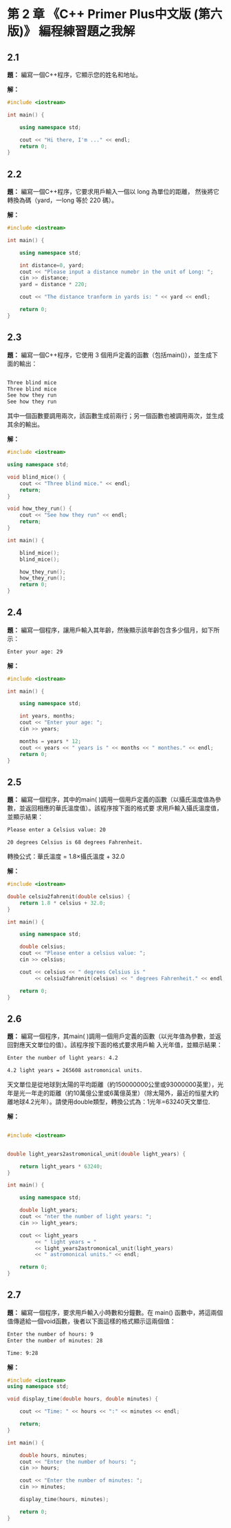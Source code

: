 # 第 2 章 《C++ Primer Plus中文版 (第六版)》 編程練習題之我解

## 2.1

**題：** 編寫一個C++程序，它顯示您的姓名和地址。

**解：**

```Cpp
#include <iostream>

int main() {

    using namespace std;

    cout << "Hi there, I'm ..." << endl;
    return 0;
}
```


## 2.2

**題：** 編寫一個C++程序，它要求用戶輸入一個以 long 為單位的距離， 然後將它轉換為碼（yard，一long 等於 220 碼）。
    
**解：**


```Cpp
#include <iostream>

int main() {

    using namespace std;

    int distance=0, yard;
    cout << "Please input a distance numebr in the unit of Long: ";
    cin >> distance;
    yard = distance * 220;

    cout << "The distance tranform in yards is: " << yard << endl;

    return 0;
}
```

## 2.3

**題：** 編寫一個C++程序，它使用 3 個用戶定義的函數（包括main()），並生成下面的輸出：

```bash

Three blind mice
Three blind mice
See how they run
See how they run

```
其中一個函數要調用兩次，該函數生成前兩行；另一個函數也被調用兩次，並生成其余的輸出。


**解：**


```Cpp
#include <iostream>

using namespace std;

void blind_mice() {
    cout << "Three blind mice." << endl;
    return;
}

void how_they_run() {
    cout << "See how they run" << endl;
    return;
}

int main() {

    blind_mice();
    blind_mice();

    how_they_run();
    how_they_run();
    return 0;
}
```


## 2.4

**題：** 編寫一個程序，讓用戶輸入其年齡，然後顯示該年齡包含多少個月，如下所示：

```bash
Enter your age: 29
```

**解：**

```Cpp
#include <iostream>

int main() {

    using namespace std;

    int years, months;
    cout << "Enter your age: ";
    cin >> years;

    months = years * 12;
    cout << years << " years is " << months << " monthes." << endl;  
    return 0;
}
```


## 2.5

**題：** 編寫一個程序，其中的main( )調用一個用戶定義的函數（以攝氏溫度值為參數，並返回相應的華氏溫度值）。該程序按下面的格式要 求用戶輸入攝氏溫度值，並顯示結果：

```bash
Please enter a Celsius value: 20

20 degrees Celsius is 68 degrees Fahrenheit.
```

轉換公式：華氏溫度 = 1.8×攝氏溫度 + 32.0


**解：**
```Cpp
#include <iostream>

double celsiu2fahrenit(double celsius) {
    return 1.8 * celsius + 32.0;
}

int main() {

    using namespace std;

    double celsius;
    cout << "Please enter a celsius value: ";
    cin >> celsius;

    cout << celsius << " degrees Celsius is " 
         << celsiu2fahrenit(celsius) << " degrees Fahrenheit." << endl;

    return 0;
}
```


## 2.6

**題：** 編寫一個程序，其main( )調用一個用戶定義的函數（以光年值為參數，並返回對應天文單位的值）。該程序按下面的格式要求用戶輸 入光年值，並顯示結果：

```bash
Enter the number of light years: 4.2

4.2 light years = 265608 astromonical units.
```
天文單位是從地球到太陽的平均距離（約150000000公里或93000000英里），光年是光一年走的距離（約10萬億公里或6萬億英里）（除太陽外，最近的恒星大約離地球4.2光年）。請使用double類型，轉換公式為：1光年=63240天文單位.


**解：**

```Cpp

#include <iostream>


double light_years2astromonical_unit(double light_years) {

    return light_years * 63240;
}

int main() {

    using namespace std;

    double light_years;
    cout << "nter the number of light years: ";
    cin >> light_years;

    cout << light_years 
         << " light years = " 
         << light_years2astromonical_unit(light_years)
         << " astromonical units." << endl;

    return 0;
}

```

## 2.7

**題：** 編寫一個程序，要求用戶輸入小時數和分鐘數。在 main() 函數中，將這兩個值傳遞給一個void函數，後者以下面這樣的格式顯示這兩個值：

```bash
Enter the number of hours: 9
Enter the number of minutes: 28

Time: 9:28
```

**解：**

```Cpp
#include <iostream>
using namespace std;

void display_time(double hours, double minutes) {

    cout << "Time: " << hours << ":" << minutes << endl;

    return;
}

int main() {    

    double hours, minutes;
    cout << "Enter the number of hours: ";
    cin >> hours;

    cout << "Enter the number of minutes: ";
    cin >> minutes;

    display_time(hours, minutes);

    return 0;
}
```





